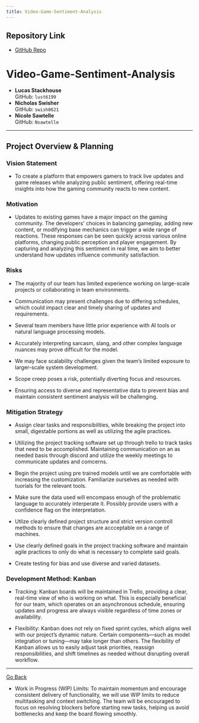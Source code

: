 ```yaml
---
title: Video-Game-Sentiment-Analysis
---
```


## Repository Link
- [GitHub Repo](https://github.com/swish0621/3308-Project.git)

# Video-Game-Sentiment-Analysis

- **Lucas Stackhouse**  
  GitHub: `lust6199`
- **Nicholas Swisher**  
  GitHub: `swish0621`
- **Nicole Sawtelle**  
  GitHub: `Nsawtelle`

---


## **Project Overview & Planning**
### **Vision Statement** 
- To create a platform that empowers gamers to track live updates and game releases while analyzing public sentiment, offering real-time insights into how the gaming community reacts to new content.
### **Motivation**
- Updates to existing games have a major impact on the gaming community. The developers' choices in balancing gameplay, adding new content, or modifying base mechanics can trigger a wide range of reactions. These responses can be seen quickly across various online platforms, changing public perception and player engagement. By capturing and analyzing this sentiment in real time, we aim to better understand how updates influence community satisfaction.
### **Risks**
- The majority of our team has limited experience working on large-scale projects or collaborating in team environments.

- Communication may present challenges due to differing schedules, which could impact clear and timely sharing of updates and requirements.

- Several team members have little prior experience with AI tools or natural language processing models.

- Accurately interpreting sarcasm, slang, and other complex language nuances may prove difficult for the model.

- We may face scalability challenges given the team’s limited exposure to larger-scale system development.

- Scope creep poses a risk, potentially diverting focus and resources.

- Ensuring access to diverse and representative data to prevent bias and maintain consistent sentiment analysis will be challenging.
### **Mitigation Strategy**
- Assign clear tasks and responsibilities, while breaking the project into small, digestable portions as well as utilizing the agile practices. 

- Utilizing the project tracking software set up through trello to track tasks that need to be accomplished. Maintaining communication on an as needed basis through discord and utilize the weekly meetings to communicate updates and comcerns. 

- Begin the project using pre trained models until we are comfortable with increasing the customization. Familiarize ourselves as needed with tuorials for the relevant tools.

- Make sure the data used will encompass enough of the problematic language to accurately interperate it. Possibly provide users with a confidence flag on the interpretation. 

- Utlize clearly defined project structure and strict version controll methods to ensure that changes are accceptable on a range of machines. 

- Use clearly defined goals in the project tracking software and maintain agile practices to only do what is necessary to complete said goals. 

- Create testing for bias and use diverse and varied datasets.  
### **Development Method: Kanban**
- Tracking: 
Kanban boards will be maintained in Trello, providing a clear, real-time view of who is working on what. This is especially beneficial for our team, which operates on an asynchronous schedule, ensuring updates and progress are always visible 	regardless of time zones or availability.

- Flexibility: 
Kanban does not rely on fixed sprint cycles, which aligns well with our project’s dynamic nature. Certain components—such as model integration or tuning—may take longer than others. The flexibility of Kanban allows us to easily adjust task 	priorities, reassign responsibilities, and shift timelines as needed without disrupting overall workflow.

--- 
[Go Back](projects.md)
- Work in Progress (WIP) Limits: 
To maintain momentum and encourage consistent delivery of functionality, we will use WIP limits to reduce multitasking and context switching. The team will be encouraged to focus on resolving blockers before starting new tasks, helping us 		avoid bottlenecks and keep the board flowing smoothly.

